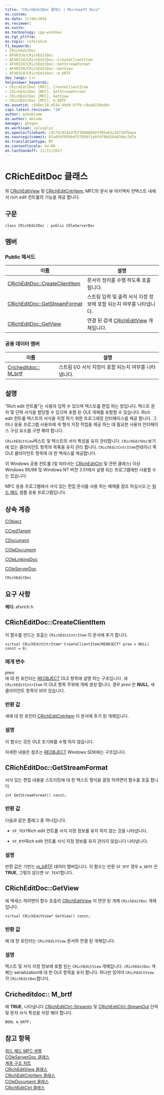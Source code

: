 ```yaml
---
title: "CRichEditDoc 클래스 | Microsoft Docs"
ms.custom: 
ms.date: 11/04/2016
ms.reviewer: 
ms.suite: 
ms.technology: cpp-windows
ms.tgt_pltfrm: 
ms.topic: reference
f1_keywords:
- CRichEditDoc
- AFXRICH/CRichEditDoc
- AFXRICH/CRichEditDoc::CreateClientItem
- AFXRICH/CRichEditDoc::GetStreamFormat
- AFXRICH/CRichEditDoc::GetView
- AFXRICH/CRichEditDoc::m_bRTF
dev_langs: C++
helpviewer_keywords:
- CRichEditDoc [MFC], CreateClientItem
- CRichEditDoc [MFC], GetStreamFormat
- CRichEditDoc [MFC], GetView
- CRichEditDoc [MFC], m_bRTF
ms.assetid: c936ec18-d516-49d4-b7fb-c9aa0229eddc
caps.latest.revision: "24"
author: mikeblome
ms.author: mblome
manager: ghogen
ms.workload: cplusplus
ms.openlocfilehash: c427dc034a37bf3b0686b0fd95e62c3b718fbaea
ms.sourcegitcommit: 8fa8fdf0fbb4f57950f1e8f4f9b81b4d39ec7d7a
ms.translationtype: MT
ms.contentlocale: ko-KR
ms.lasthandoff: 12/21/2017
---
```

# <a name="cricheditdoc-class"></a>CRichEditDoc 클래스
와 [CRichEditView](../../mfc/reference/cricheditview-class.md) 및 [CRichEditCntrItem](../../mfc/reference/cricheditcntritem-class.md), MFC의 문서 뷰 아키텍처 컨텍스트 내에서 rich edit 컨트롤의 기능을 제공 합니다.  
  
## <a name="syntax"></a>구문  
  
```  
class CRichEditDoc : public COleServerDoc  
```  
  
## <a name="members"></a>멤버  
  
### <a name="public-methods"></a>Public 메서드  
  
|이름|설명|  
|----------|-----------------|  
|[CRichEditDoc::CreateClientItem](#createclientitem)|문서의 정리를 수행 하도록 호출 됩니다.|  
|[CRichEditDoc::GetStreamFormat](#getstreamformat)|스트림 입력 및 출력 서식 지정 정보에 포함 되는지 여부를 나타냅니다.|  
|[CRichEditDoc::GetView](#getview)|연결 된 검색 [CRichEditView](../../mfc/reference/cricheditview-class.md) 개체입니다.|  
  
### <a name="public-data-members"></a>공용 데이터 멤버  
  
|이름|설명|  
|----------|-----------------|  
|[Cricheditdoc:: M_brtf](#m_brtf)|스트림 I/O 서식 지정이 포함 되는지 여부를 나타냅니다.|  
  
## <a name="remarks"></a>설명  
 "Rich edit 컨트롤"는 사용자 입력 수 있으며 텍스트를 편집 하는 창입니다. 텍스트 문자 및 단락 서식을 할당할 수 있으며 포함 된 OLE 개체를 포함할 수 있습니다. Rich edit 컨트롤 텍스트의 서식을 지정 하기 위한 프로그래밍 인터페이스를 제공 합니다. 그러나 응용 프로그램 사용자에 게 형식 지정 작업을 제공 하는 데 필요한 사용자 인터페이스 구성 요소를 구현 해야 합니다.  
  
 `CRichEditView`텍스트 및 텍스트의 서식 특성을 유지 관리합니다. `CRichEditDoc`보기에 있는 클라이언트 항목의 목록을 유지 관리 합니다. `CRichEditCntrItem`컨테이너 쪽 OLE 클라이언트 항목에 대 한 액세스를 제공합니다.  
  
 이 Windows 공용 컨트롤 (및 따라서는 [CRichEditCtrl](../../mfc/reference/cricheditctrl-class.md) 및 관련 클래스) 이상 Windows 95/98 및 Windows NT 버전 3.51에서 실행 되는 프로그램에만 사용할 수는 있습니다.  
  
 MFC 응용 프로그램에서 서식 있는 편집 문서를 사용 하는 예제를 참조 하십시오.는 [워드 패드](../../visual-cpp-samples.md) 샘플 응용 프로그램입니다.  
  
## <a name="inheritance-hierarchy"></a>상속 계층  
 [CObject](../../mfc/reference/cobject-class.md)  
  
 [CCmdTarget](../../mfc/reference/ccmdtarget-class.md)  
  
 [CDocument](../../mfc/reference/cdocument-class.md)  
  
 [COleDocument](../../mfc/reference/coledocument-class.md)  
  
 [COleLinkingDoc](../../mfc/reference/colelinkingdoc-class.md)  
  
 [COleServerDoc](../../mfc/reference/coleserverdoc-class.md)  
  
 `CRichEditDoc`  
  
## <a name="requirements"></a>요구 사항  
 **헤더:** afxrich.h  
  
##  <a name="createclientitem"></a>CRichEditDoc::CreateClientItem  
 이 함수를 만드는 호출는 `CRichEditCntrItem` 이 문서에 추가 합니다.  
  
```  
virtual CRichEditCntrItem* CreateClientItem(REOBJECT* preo = NULL) const = 0;  
```  
  
### <a name="parameters"></a>매개 변수  
 *preo*  
 에 대 한 포인터는 [REOBJECT](http://msdn.microsoft.com/library/windows/desktop/bb787946) OLE 항목에 설명 하는 구조입니다. 새 `CRichEditCntrItem` 이 OLE 항목 주위에 개체 생성 합니다. 경우 *preo* 은 **NULL**, 새 클라이언트 항목이 비어 있습니다.  
  
### <a name="return-value"></a>반환 값  
 새에 대 한 포인터 [CRichEditCntrItem](../../mfc/reference/cricheditcntritem-class.md) 이 문서에 추가 된 개체입니다.  
  
### <a name="remarks"></a>설명  
 이 함수는 모든 OLE 초기화를 수행 하지 않습니다.  
  
 자세한 내용은 참조는 [REOBJECT](http://msdn.microsoft.com/library/windows/desktop/bb787946) Windows SDK에는 구조입니다.  
  
##  <a name="getstreamformat"></a>CRichEditDoc::GetStreamFormat  
 서식 있는 편집 내용을 스트리밍에 대 한 텍스트 형식을 결정 하려면이 함수를 호출 합니다.  
  
```  
int GetStreamFormat() const;  
```  
  
### <a name="return-value"></a>반환 값  
 다음과 같은 플래그 중 하나입니다.  
  
- `SF_TEXT`Rich edit 컨트롤 서식 지정 정보를 유지 하지 않는 것을 나타냅니다.  
  
- `SF_RTF`Rich edit 컨트롤 서식 지정 정보를 유지 관리지 않습니다 나타냅니다.  
  
### <a name="remarks"></a>설명  
 반환 값은 기반는 [m_bRTF](#m_brtf) 데이터 멤버입니다. 이 함수는 반환 `SF_RTF` 경우 `m_bRTF` 은 **TRUE**, 그렇지 않으면 `SF_TEXT`합니다.  
  
##  <a name="getview"></a>CRichEditDoc::GetView  
 에 액세스 하려면이 함수 호출의 [CRichEditView](../../mfc/reference/cricheditview-class.md) 이 연관 된 개체 `CRichEditDoc` 개체입니다.  
  
```  
virtual CRichEditView* GetView() const;  
```  
  
### <a name="return-value"></a>반환 값  
 에 대 한 포인터는 `CRichEditView` 문서와 연결 된 개체입니다.  
  
### <a name="remarks"></a>설명  
 텍스트 및 서식 지정 정보에 포함 된는 `CRichEditView` 개체입니다. `CRichEditDoc` 개체는 serialization에 대 한 OLE 항목을 유지 합니다. 하나만 있어야 `CRichEditView` 각 `CRichEditDoc`합니다.  
  
##  <a name="m_brtf"></a>Cricheditdoc:: M_brtf  
 때 **TRUE**, 나타냅니다 [CRichEditCtrl::StreamIn](../../mfc/reference/cricheditctrl-class.md#streamin) 및 [CRichEditCtrl::StreamOut](../../mfc/reference/cricheditctrl-class.md#streamout) 단락 및 문자 서식 특성을 저장 해야 합니다.  
  
```  
BOOL m_bRTF;  
```  
  
## <a name="see-also"></a>참고 항목  
 [워드 패드 MFC 샘플](../../visual-cpp-samples.md)   
 [COleServerDoc 클래스](../../mfc/reference/coleserverdoc-class.md)   
 [계층 구조 차트](../../mfc/hierarchy-chart.md)   
 [CRichEditView 클래스](../../mfc/reference/cricheditview-class.md)   
 [CRichEditCntrItem 클래스](../../mfc/reference/cricheditcntritem-class.md)   
 [COleDocument 클래스](../../mfc/reference/coledocument-class.md)   
 [CRichEditCtrl 클래스](../../mfc/reference/cricheditctrl-class.md)

